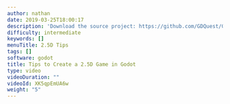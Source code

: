 ```yaml
---
author: nathan
date: 2019-03-25T18:00:17
description: 'Download the source project: https://github.com/GDQuest/Godot-engine-tutorial-demos/tree/master/2019'
difficulty: intermediate
keywords: []
menuTitle: 2.5D Tips
tags: []
software: godot
title: Tips to Create a 2.5D Game in Godot
type: video
videoDuration: ""
videoId: XK5qpEmUA6w
weight: "5"
---
```

